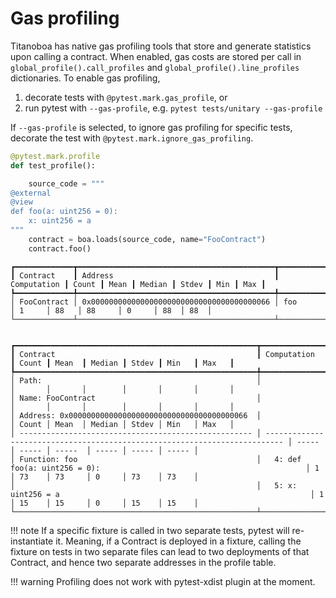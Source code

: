 # Gas profiling

Titanoboa has native gas profiling tools that store and generate statistics upon calling a contract. When enabled, gas costs are stored per call in `global_profile().call_profiles` and `global_profile().line_profiles` dictionaries.
To enable gas profiling,

1. decorate tests with `@pytest.mark.gas_profile`, or
2. run pytest with `--gas-profile`, e.g. `pytest tests/unitary --gas-profile`

If `--gas-profile` is selected, to ignore gas profiling for specific tests, decorate the test with `@pytest.mark.ignore_gas_profiling`.

```python
@pytest.mark.profile
def test_profile():

    source_code = """
@external
@view
def foo(a: uint256 = 0):
    x: uint256 = a
"""
    contract = boa.loads(source_code, name="FooContract")
    contract.foo()
```

```
┏━━━━━━━━━━━━━┳━━━━━━━━━━━━━━━━━━━━━━━━━━━━━━━━━━━━━━━━━━━━┳━━━━━━━━━━━━━┳━━━━━━━┳━━━━━━┳━━━━━━━━┳━━━━━━━┳━━━━━┳━━━━━┓
┃ Contract    ┃ Address                                    ┃ Computation ┃ Count ┃ Mean ┃ Median ┃ Stdev ┃ Min ┃ Max ┃
┡━━━━━━━━━━━━━╇━━━━━━━━━━━━━━━━━━━━━━━━━━━━━━━━━━━━━━━━━━━━╇━━━━━━━━━━━━━╇━━━━━━━╇━━━━━━╇━━━━━━━━╇━━━━━━━╇━━━━━╇━━━━━┩
│ FooContract │ 0x0000000000000000000000000000000000000066 │ foo         │ 1     │ 88   │ 88     │ 0     │ 88  │ 88  │
└─────────────┴────────────────────────────────────────────┴─────────────┴───────┴──────┴────────┴───────┴─────┴─────┘


┏━━━━━━━━━━━━━━━━━━━━━━━━━━━━━━━━━━━━━━━━━━━━━━━━━━━━━━┳━━━━━━━━━━━━━━━━━━━━━━━━━━━━━━━━━━━━━━━━━━━━━━━━━━━━━━━━━━━━━━━━━━━━━━━━━━━━┳━━━━━━━┳━━━━━━━┳━━━━━━━━┳━━━━━━━┳━━━━━━━┳━━━━━━━┓
┃ Contract                                             ┃ Computation                                                                ┃ Count ┃ Mean  ┃ Median ┃ Stdev ┃ Min   ┃ Max   ┃
┡━━━━━━━━━━━━━━━━━━━━━━━━━━━━━━━━━━━━━━━━━━━━━━━━━━━━━━╇━━━━━━━━━━━━━━━━━━━━━━━━━━━━━━━━━━━━━━━━━━━━━━━━━━━━━━━━━━━━━━━━━━━━━━━━━━━━╇━━━━━━━╇━━━━━━━╇━━━━━━━━╇━━━━━━━╇━━━━━━━╇━━━━━━━┩
│ Path:                                                │                                                                            │       │       │        │       │       │       │
│ Name: FooContract                                    │                                                                            │       │       │        │       │       │       │
│ Address: 0x0000000000000000000000000000000000000066  │                                                                            │ Count │ Mean  │ Median │ Stdev │ Min   │ Max   │
│ ---------------------------------------------------- │ -------------------------------------------------------------------------- │ ----- │ ----- │ -----  │ ----- │ ----- │ ----- │
│ Function: foo                                        │   4: def foo(a: uint256 = 0):                                              │ 1     │ 73    │ 73     │ 0     │ 73    │ 73    │
│                                                      │   5: x: uint256 = a                                                        │ 1     │ 15    │ 15     │ 0     │ 15    │ 15    │
└──────────────────────────────────────────────────────┴────────────────────────────────────────────────────────────────────────────┴───────┴───────┴────────┴───────┴───────┴───────┘
```

!!! note
    If a specific fixture is called in two separate tests, pytest will re-instantiate it. Meaning, if a Contract is deployed in a fixture, calling the fixture on tests in two separate files can lead to two deployments of that Contract, and hence two separate addresses in the profile table.

!!! warning
    Profiling does not work with pytest-xdist plugin at the moment.
